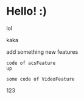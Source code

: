 # Hello! :)

lol

kaka

add something new features

```
code of acsFeature
up
```

```
some code of VideoFeature
```
123